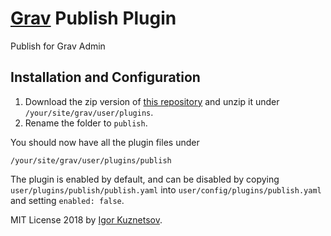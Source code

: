 # [Grav](http://getgrav.org/) Publish Plugin

Publish for Grav Admin

## Installation and Configuration

1. Download the zip version of [this repository](https://github.com/igk1972/grav-plugin-publish) and unzip it under `/your/site/grav/user/plugins`.
2. Rename the folder to `publish`.

You should now have all the plugin files under

    /your/site/grav/user/plugins/publish

The plugin is enabled by default, and can be disabled by copying `user/plugins/publish/publish.yaml` into `user/config/plugins/publish.yaml` and setting `enabled: false`.



MIT License 2018 by [Igor Kuznetsov](http://github.com/igk1972).
